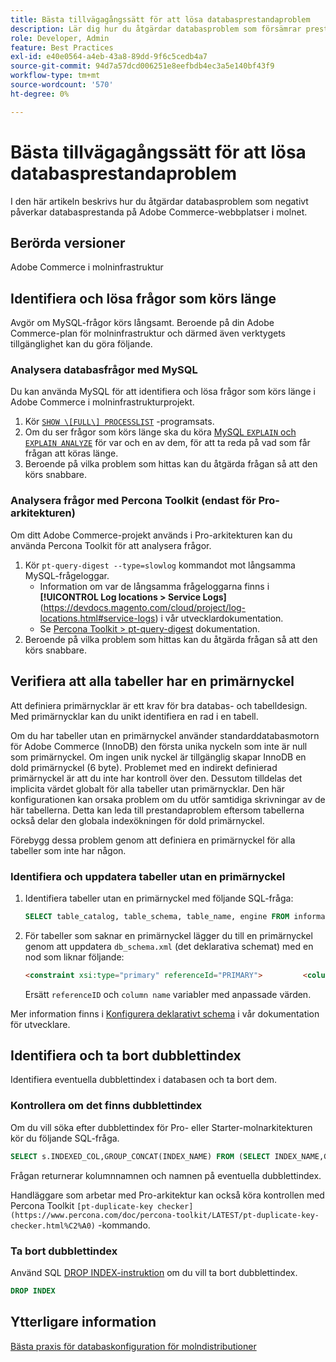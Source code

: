 ```yaml
---
title: Bästa tillvägagångssätt för att lösa databasprestandaproblem
description: Lär dig hur du åtgärdar databasproblem som försämrar prestandan på Adobe Commerce webbplatser som distribueras i molninfrastrukturen.
role: Developer, Admin
feature: Best Practices
exl-id: e40e0564-a4eb-43a8-89dd-9f6c5cedb4a7
source-git-commit: 94d7a57dcd006251e8eefbdb4ec3a5e140bf43f9
workflow-type: tm+mt
source-wordcount: '570'
ht-degree: 0%

---
```


<!--Consider moving this topic to the Maintenance section-->

# Bästa tillvägagångssätt för att lösa databasprestandaproblem

I den här artikeln beskrivs hur du åtgärdar databasproblem som negativt påverkar databasprestanda på Adobe Commerce-webbplatser i molnet.

## Berörda versioner

Adobe Commerce i molninfrastruktur

## Identifiera och lösa frågor som körs länge

Avgör om MySQL-frågor körs långsamt. Beroende på din Adobe Commerce-plan för molninfrastruktur och därmed även verktygets tillgänglighet kan du göra följande.

### Analysera databasfrågor med MySQL

Du kan använda MySQL för att identifiera och lösa frågor som körs länge i Adobe Commerce i molninfrastrukturprojekt.

1. Kör [`SHOW \[FULL\] PROCESSLIST`](https://dev.mysql.com/doc/refman/8.0/en/show-processlist.html) -programsats.
1. Om du ser frågor som körs länge ska du köra [MySQL `EXPLAIN` och `EXPLAIN ANALYZE`](https://mysqlserverteam.com/mysql-explain-analyze/) för var och en av dem, för att ta reda på vad som får frågan att köras länge.
1. Beroende på vilka problem som hittas kan du åtgärda frågan så att den körs snabbare.

### Analysera frågor med Percona Toolkit (endast för Pro-arkitekturen)

Om ditt Adobe Commerce-projekt används i Pro-arkitekturen kan du använda Percona Toolkit för att analysera frågor.

1. Kör `pt-query-digest --type=slowlog` kommandot mot långsamma MySQL-frågeloggar.
   * Information om var de långsamma frågeloggarna finns i **[!UICONTROL Log locations > Service Logs]**(https://devdocs.magento.com/cloud/project/log-locations.html#service-logs) i vår utvecklardokumentation.
   * Se [Percona Toolkit > pt-query-digest](https://www.percona.com/doc/percona-toolkit/LATEST/pt-query-digest.html#pt-query-digest) dokumentation.
1. Beroende på vilka problem som hittas kan du åtgärda frågan så att den körs snabbare.

## Verifiera att alla tabeller har en primärnyckel

Att definiera primärnycklar är ett krav för bra databas- och tabelldesign. Med primärnycklar kan du unikt identifiera en rad i en tabell.

Om du har tabeller utan en primärnyckel använder standarddatabasmotorn för Adobe Commerce (InnoDB) den första unika nyckeln som inte är null som primärnyckel. Om ingen unik nyckel är tillgänglig skapar InnoDB en dold primärnyckel (6 byte). Problemet med en indirekt definierad primärnyckel är att du inte har kontroll över den. Dessutom tilldelas det implicita värdet globalt för alla tabeller utan primärnycklar. Den här konfigurationen kan orsaka problem om du utför samtidiga skrivningar av de här tabellerna. Detta kan leda till prestandaproblem eftersom tabellerna också delar den globala indexökningen för dold primärnyckel.

Förebygg dessa problem genom att definiera en primärnyckel för alla tabeller som inte har någon.

### Identifiera och uppdatera tabeller utan en primärnyckel

1. Identifiera tabeller utan en primärnyckel med följande SQL-fråga:

   ```sql
   SELECT table_catalog, table_schema, table_name, engine FROM information_schema.tables        WHERE (table_catalog, table_schema, table_name) NOT IN (SELECT table_catalog, table_schema, table_name FROM information_schema.table_constraints  WHERE constraint_type = 'PRIMARY KEY') AND table_schema NOT IN ('information_schema', 'pg_catalog');    
   ```

1. För tabeller som saknar en primärnyckel lägger du till en primärnyckel genom att uppdatera `db_schema.xml` (det deklarativa schemat) med en nod som liknar följande:

   ```html
   <constraint xsi:type="primary" referenceId="PRIMARY">         <column name="id_column"/>     </constraint>    
   ```

   Ersätt `referenceID` och `column name` variabler med anpassade värden.

Mer information finns i [Konfigurera deklarativt schema](https://developer.adobe.com/commerce/php/development/components/declarative-schema/configuration/) i vår dokumentation för utvecklare.

## Identifiera och ta bort dubblettindex

Identifiera eventuella dubblettindex i databasen och ta bort dem.

### Kontrollera om det finns dubblettindex

Om du vill söka efter dubblettindex för Pro- eller Starter-molnarkitekturen kör du följande SQL-fråga.

```sql
SELECT s.INDEXED_COL,GROUP_CONCAT(INDEX_NAME) FROM (SELECT INDEX_NAME,GROUP_CONCAT(CONCAT(TABLE_NAME,'.',COLUMN_NAME) ORDER BY CONCAT(SEQ_IN_INDEX,COLUMN_NAME)) 'INDEXED_COL' FROM INFORMATION_SCHEMA.STATISTICS WHERE TABLE_SCHEMA = 'db?' GROUP BY INDEX_NAME)as s GROUP BY INDEXED_COL HAVING COUNT(1)>1
```

Frågan returnerar kolumnnamnen och namnen på eventuella dubblettindex.

Handläggare som arbetar med Pro-arkitektur kan också köra kontrollen med Percona Toolkit  `[pt-duplicate-key checker](https://www.percona.com/doc/percona-toolkit/LATEST/pt-duplicate-key-checker.html%C2%A0)` -kommando.

### Ta bort dubblettindex

Använd SQL [DROP INDEX-instruktion](https://dev.mysql.com/doc/refman/8.0/en/drop-index.html) om du vill ta bort dubblettindex.

```SQL
DROP INDEX
```

## Ytterligare information

[Bästa praxis för databaskonfiguration för molndistributioner](../planning/database-on-cloud.md)
